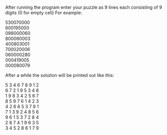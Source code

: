 After running the program enter your puzzle as 9 lines each consisting of 9 digits (0 for empty cell)
For example:  

530070000  
600195000  
098000060  
800060003  
400803001  
700020006  
060000280  
000419005  
000080079  

After a while the solution will be printed out like this:  

5 3 4 6 7 8 9 1 2  
6 7 2 1 9 5 3 4 8  
1 9 8 3 4 2 5 6 7  
8 5 9 7 6 1 4 2 3  
4 2 6 8 5 3 7 9 1  
7 1 3 9 2 4 8 5 6  
9 6 1 5 3 7 2 8 4  
2 8 7 4 1 9 6 3 5  
3 4 5 2 8 6 1 7 9  

